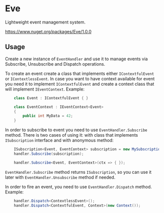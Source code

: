 # Eve
Lightweight event management system.

https://www.nuget.org/packages/Eve/1.0.0

## Usage
Create a new instance of `EventHandler` and use it to manage events via Subscribe, Unsubscribe and Dispatch operations.

To create an event create a class that implements either `IContextfulEvent` or `IContextlessEvent`.
In case you want to have context available for event you need it to implement `IContextfulEvent` and create a context class that will implement `IEventContext`.
Example:
```c#
    class Event : IContextfulEvent { }

    class EventContext : IEventContext<Event> 
    {
        public int MyData = 42;
    }
```

In order to subscribe to event you need to use `EventHandler.Subscribe` method.
There is two cases of using it: with class that implements `ISubscription` interface and with anonymous method:

```c#
    ISubscription<Event, EventContext> subscription = new MySubscription(); 
    handler.Subscribe(subscription);

    handler.Subscribe<Event, EventContext>(ctx => { });
```

`EventHandler.Subscribe` method returns `ISubscription`, so you can use it later with `EventHandler.Unsubscribe` method if needed.

In order to fire an event, you need to use `EventHandler.Dispatch` method.
Example:

```c#
    handler.Dispatch<ContextlessEvent>();
    handler.Dispatch<ContextfulEvent, Context>(new Context());
```
